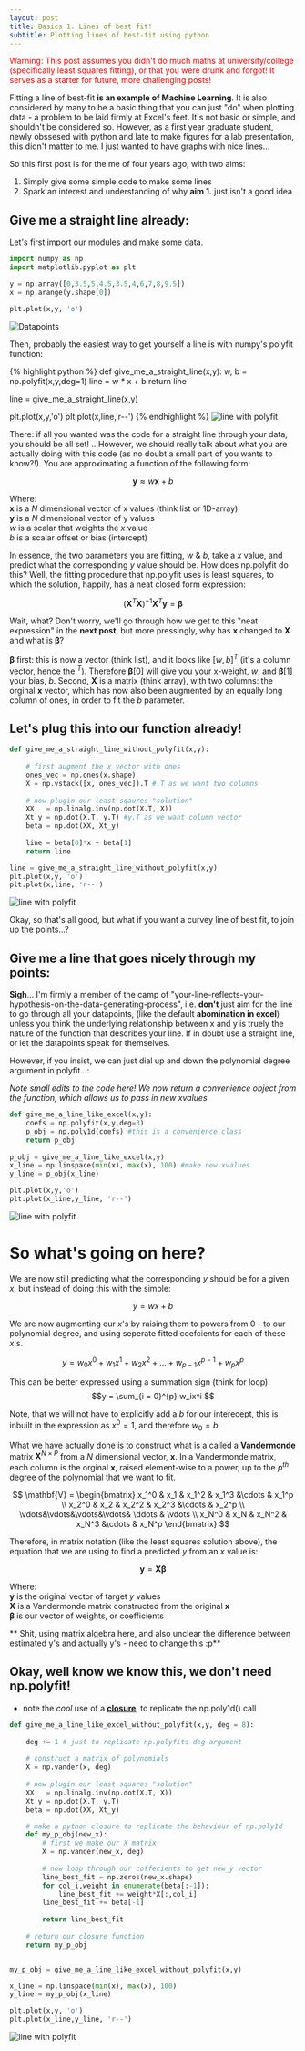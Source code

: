 ```yaml
---
layout: post
title: Basics 1. Lines of best fit!
subtitle: Plotting lines of best-fit using python
---
```


<span style="color:red"> Warning: This post assumes you didn't do much maths at university/college (specifically least squares fitting), or that you were drunk and forgot! It serves as a starter for future, more challenging posts!</span>

Fitting a line of best-fit **is an example of Machine Learning**. It is also considered by many to be a basic thing 
that you can just "do" when plotting data - a problem to be laid firmly at Excel's feet. It's not basic or simple, and shouldn't be
considered so. However, as a first year graduate student, newly obssesed with python and late to make figures for a lab presentation,
 this didn't matter to me. I just wanted to have graphs with nice lines...
 
So this first post is for the me of four years ago, with two aims:

1. Simply give some simple code to make some lines
2. Spark an interest and understanding of why **aim 1.** just isn't a good idea

## Give me a straight line already:

Let's first import our modules and make some data.

```python
import numpy as np
import matplotlib.pyplot as plt

y = np.array([0,3.5,5,4.5,3.5,4,6,7,8,9.5])
x = np.arange(y.shape[0])

plt.plot(x,y, 'o')
```
![Datapoints](/blog_assets/1_datapoints.png)

Then, probably the easiest way to get yourself a line is with numpy's polyfit function:

{% highlight python %}
def give_me_a_straight_line(x,y):
    w, b  = np.polyfit(x,y,deg=1)
    line  = w * x + b
    return line

line = give_me_a_straight_line(x,y)

plt.plot(x,y,'o')
plt.plot(x,line,'r--')
{% endhighlight %}
![line with polyfit](/blog_assets/1_data_line_polyfit.png)

There: if all you wanted was the code for a straight line through your data, you should be all set! ...However, we should really talk about what you are actually doing with this code (as no doubt a small part of you wants to know?!). You are approximating a function of the following form:

$$ \mathbf{y} \approx  w\mathbf{x} + b $$

Where:<br>
$\mathbf{x}$ is a $N$ dimensional vector of x values (think list or 1D-array)<br>
$\mathbf{y}$ is a $N$ dimensional vector of y values<br>
$w$ is a scalar that weights the $x$ value <br>
$b$ is a scalar offset or bias (intercept)

In essence, the two parameters you are fitting, $w$ & $b$, take a $x$ value, and predict what the corresponding $y$ value should be. How does np.polyfit do this? Well, the fitting procedure that np.polyfit uses is least squares, to which the solution, happily, has a neat closed form expression:

$$ (\mathbf{X}^T\mathbf{X})^{-1}\mathbf{X}^{T}\mathbf{y} = \mathbf{\beta} $$

Wait, what? Don't worry, we'll go through how we get to this "neat expression" in the **next post**, but more pressingly, why has $\mathbf{x}$ changed to $\mathbf{X}$ and what is $\mathbf{\beta}$?

$\mathbf{\beta}$ first: this is now a vector (think list), and it looks like $[w, b]^T$ (it's a column vector, hence the $^T$). Therefore $\mathbf{\beta}$[0] will give you your x-weight, $w$, and $\mathbf{\beta}$[1] your bias, $b$. Second, $\mathbf{X}$ is a matrix (think array), with two columns: the orginal $\mathbf{x}$ vector, which has now also been augmented by an equally long column of ones, in order to fit the $b$ parameter.

## Let's plug this into our function already!


```python
def give_me_a_straight_line_without_polyfit(x,y):
    
    # first augment the x vector with ones
    ones_vec = np.ones(x.shape)
    X = np.vstack([x, ones_vec]).T #.T as we want two columns
    
    # now plugin our least sqaures "solution"
    XX   = np.linalg.inv(np.dot(X.T, X))
    Xt_y = np.dot(X.T, y.T) #y.T as we want column vector
    beta = np.dot(XX, Xt_y)
    
    line = beta[0]*x + beta[1]
    return line

line = give_me_a_straight_line_without_polyfit(x,y)
plt.plot(x,y, 'o')
plt.plot(x,line, 'r--')

```
![line with polyfit](/blog_assets/1_data_line_numpy.png)

Okay, so that's all good, but what if you want a curvey line of best fit, to join up the points...? <br>

## Give me a line that goes nicely through my points:
**Sigh**... I'm firmly a member of the camp of "your-line-reflects-your-hypothesis-on-the-data-generating-process", i.e.
 **don't** just aim for the line to go through all your datapoints, (like the default **abomination in excel**) unless you think the underlying relationship 
 between x and y is truely the nature of the function that describes your line. If in doubt use a straight line, or let the datapoints speak for themselves.
 
However, if you insist, we can just dial up and down the polynomial degree argument in polyfit...:

*Note small edits to the code here! We now return a convenience object from the function, which allows us to pass in new xvalues*
 
```python
def give_me_a_line_like_excel(x,y):
    coefs = np.polyfit(x,y,deg=3)
    p_obj = np.poly1d(coefs) #this is a convenience class
    return p_obj
    
p_obj = give_me_a_line_like_excel(x,y)
x_line = np.linspace(min(x), max(x), 100) #make new xvalues 
y_line = p_obj(x_line)

plt.plot(x,y,'o')  
plt.plot(x_line,y_line, 'r--')
```
![line with polyfit](/blog_assets/1_data_curve_polyfit.png)

# So what's going on here?


We are now still predicting what the corresponding $y$ should be for a given $x$, but instead of doing this with the simple:

$$y = wx + b $$

We are now augmenting our $x$'s by raising them to powers from 0 - to our polynomial degree, and using seperate fitted coefcients for each of these $x$'s.

$$ y = w_0x^0 + w_1x^1 + w_2x^2 + ... + w_{p-1}x^{p-1}+ w_{p}x^{p}$$

This can be better expressed using a summation sign (think for loop):
$$y = \sum_{i = 0}^{p} w_ix^i $$

Note, that we will not have to explicitly add a $b$ for our interecept, this is inbuilt in the expression as $x^0 = 1$, and therefore $w_0 = b$.

What we have actually done is to construct what is a called a [**Vandermonde**](https://en.wikipedia.org/wiki/Vandermonde_matrix) matrix $\mathbf{X}^{N\times P}$ from a $N$ dimensional vector, $\mathbf{x}$. In a Vandermonde matrix, each column is the orginal $\mathbf{x}$, raised element-wise to a power, up to the $p^{th}$ degree of the polynomial that we want to fit.

$$
\mathbf{V} = \begin{bmatrix}
  x_1^0   & x_1    &  x_1^2 &  x_1^3  &\cdots & x_1^p \\
  x_2^0   & x_2    &  x_2^2  &  x_2^3 &\cdots & x_2^p \\
  \vdots&\vdots&\vdots&\vdots& \ddots & \vdots \\
  x_N^0   & x_N    &  x_N^2  &  x_N^3 &\cdots & x_N^p
\end{bmatrix}
$$

Therefore, in matrix notation (like the least squares solution above), the equation that we are using to find a predicted $y$ from an $x$ value is:

$$ 
\mathbf{y} = \mathbf{X}\mathbf{\beta}
$$ 

Where:<br>
$\mathbf{y}$ is the original vector of target $y$ values<br>
$\mathbf{X}$ is a Vandermonde matrix constructed from the original $\mathbf{x}$<br> 
$\mathbf{\beta}$ is our vector of weights, or coefficients 

** Shit, using matrix algebra here, and also unclear the difference between estimated y's and actually y's - need to change this :p**

## Okay, well know we know this, we don't need np.polyfit!
- note the *cool* use of a [**closure**](http://www.learnpython.org/en/Closures), to replicate the np.poly1d() call

```python
def give_me_a_line_like_excel_without_polyfit(x,y, deg = 8):
    
    deg += 1 # just to replicate np.polyfits deg argument
    
    # construct a matrix of polynomials
    X = np.vander(x, deg)
    
    # now plugin our least squares "solution"
    XX   = np.linalg.inv(np.dot(X.T, X))
    Xt_y = np.dot(X.T, y.T)
    beta = np.dot(XX, Xt_y)

    # make a python closure to replicate the behaviour of np.poly1d
    def my_p_obj(new_x):
        # first we make our X matrix
        X = np.vander(new_x, deg)
        
        # now loop through our coffecients to get new_y vector
        line_best_fit = np.zeros(new_x.shape)
        for col_i,weight in enumerate(beta[:-1]): 
            line_best_fit += weight*X[:,col_i]
        line_best_fit += beta[-1]
        
        return line_best_fit 
    
    # return our closure function
    return my_p_obj


my_p_obj = give_me_a_line_like_excel_without_polyfit(x,y)

x_line = np.linspace(min(x), max(x), 100)
y_line = my_p_obj(x_line)

plt.plot(x,y, 'o')
plt.plot(x_line,y_line, 'r--')
```
![line with polyfit](/blog_assets/1_data_curve_numpy.png)



